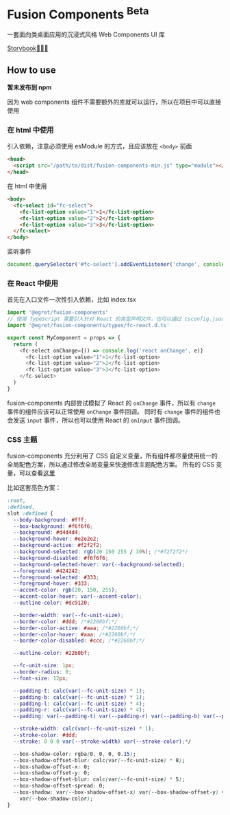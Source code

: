 # Fusion Components <sup>Beta</sup>

一套面向类桌面应用的沉浸式风格 Web Components UI 库

[Storybook👨🏻‍💻](https://iahu.github.io/fusion-components)

## How to use

**暂未发布到 npm**

因为 web components 组件不需要额外的库就可以运行，所以在项目中可以直接使用

### 在 html 中使用

引入依赖，注意必须使用 esModule 的方式，且应该放在 `<body>` 前面

```html
<head>
  <script src="/path/to/dist/fusion-components-min.js" type="module"></script>
</head>
```

在 html 中使用

```html
<body>
  <fc-select id="fc-select">
    <fc-list-option value="1">1</fc-list-option>
    <fc-list-option value="2">2</fc-list-option>
    <fc-list-option value="3">3</fc-list-option>
  </fc-select>
</body>
```

监听事件

```js
document.querySelector('#fc-select').addEventListener('change', console.log)
```

### 在 React 中使用

首先在入口文件一次性引入依赖，比如 index.tsx

```ts
import '@egret/fusion-components'
// 使用 TypeScript 需要引入针对 React 的类型声明文件，也可以通过 tsconfig.json 引入
import '@egret/fusion-components/types/fc-react.d.ts'
```

```ts
export const MyComponent = props => {
  return (
    <fc-select onChange={() => console.log('react onChange', e)}
      <fc-list-option value="1">1</fc-list-option>
      <fc-list-option value="2">2</fc-list-option>
      <fc-list-option value="3">3</fc-list-option>
    </fc-select>
  )
}
```

fusion-components 内部尝试模拟了 React 的 `onChange` 事件，所以有 `change` 事件的组件应该可以正常使用 `onChange` 事件回调。
同时有 `change` 事件的组件也会发送 `input` 事件，所以也可以使用 React 的 `onInput` 事件回调。

### CSS 主题

fusion-components 充分利用了 CSS 自定义变量，所有组件都尽量使用统一的全局配色方案，所以通过修改全局变量来快速修改主题配色方案。
所有的 CSS 变量，可以查看[这里](./src/styles/global.css)

比如这套亮色方案：

```css
:root,
:defined,
slot :defined {
  --body-background: #fff;
  --box-background: #f6f6f6;
  --background: #d4d4d4;
  --background-hover: #e2e2e2;
  --background-active: #f2f2f2;
  --background-selected: rgb(20 150 255 / 30%); /*#f2f2f2*/
  --background-disabled: #f6f6f6;
  --background-selected-hover: var(--background-selected);
  --foreground: #424242;
  --foreground-selected: #333;
  --foreground-hover: #333;
  --accent-color: rgb(20, 150, 255);
  --accent-color-hover: var(--accent-color);
  --outline-color: #dc9120;

  --border-width: var(--fc-unit-size);
  --border-color: #ddd; /*#2260bf;*/
  --border-color-active: #aaa; /*#2260bf;*/
  --border-color-hover: #aaa; /*#2260bf;*/
  --border-color-disabled: #ccc; /*#2260bf;*/

  --outline-color: #2260bf;

  --fc-unit-size: 1px;
  --border-radius: 0;
  --font-size: 12px;

  --padding-t: calc(var(--fc-unit-size) * 1);
  --padding-b: calc(var(--fc-unit-size) * 1);
  --padding-l: calc(var(--fc-unit-size) * 4);
  --padding-r: calc(var(--fc-unit-size) * 4);
  --padding: var(--padding-t) var(--padding-r) var(--padding-b) var(--padding-l);

  --stroke-width: calc(var(--fc-unit-size) * 1);
  --stroke-color: #ddd;
  --stroke: 0 0 0 var(--stroke-width) var(--stroke-color);*/

  --box-shadow-color: rgba(0, 0, 0, 0.15);
  --box-shadow-offset-blur: calc(var(--fc-unit-size) * 8);
  --box-shadow-offset-x: 0;
  --box-shadow-offset-y: 0;
  --box-shadow-offset-blur: calc(var(--fc-unit-size) * 5);
  --box-shadow-offset-spread: 0;
  --box-shadow: var(--box-shadow-offset-x) var(--box-shadow-offset-y) var(--box-shadow-offset-blur) var(--box-shadow-offset-spread)
    var(--box-shadow-color);
}
```
